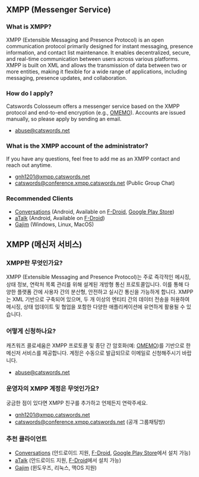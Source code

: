 ## XMPP (Messenger Service)

### What is XMPP?
XMPP (Extensible Messaging and Presence Protocol) is an open communication protocol primarily designed for instant messaging, presence information, and contact list maintenance. It enables decentralized, secure, and real-time communication between users across various platforms. XMPP is built on XML and allows the transmission of data between two or more entities, making it flexible for a wide range of applications, including messaging, presence updates, and collaboration.

### How do I apply?
Catswords Colosseum offers a messenger service based on the XMPP protocol and end-to-end encryption (e.g., [OMEMO](https://conversations.im/omemo/)). Accounts are issued manually, so please apply by sending an email.

- abuse@catswords.net

### What is the XMPP account of the administrator?
If you have any questions, feel free to add me as an XMPP contact and reach out anytime.

- [gnh1201@xmpp.catswords.net](xmpp:gnh1201@xmpp.catswords.net)
- [catswords@conference.xmpp.catswords.net](xmpp:catswords@conference.xmpp.catswords.net?join) (Public Group Chat)

### Recommended Clients
- [Conversations](https://conversations.im/) (Android, Available on [F-Droid](https://f-droid.org/ko/packages/eu.siacs.conversations/), [Google Play Store](https://play.google.com/store/apps/details?id=eu.siacs.conversations))
- [aTalk](https://github.com/cmeng-git/atalk-android) (Android, Available on [F-Droid](https://f-droid.org/ko/packages/org.atalk.android/))
- [Gajim](https://gajim.org/) (Windows, Linux, MacOS)

## XMPP (메신저 서비스)

### XMPP란 무엇인가요?
XMPP (Extensible Messaging and Presence Protocol)는 주로 즉각적인 메시징, 상태 정보, 연락처 목록 관리를 위해 설계된 개방형 통신 프로토콜입니다. 이를 통해 다양한 플랫폼 간에 사용자 간의 분산형, 안전하고 실시간 통신을 가능하게 합니다. XMPP는 XML 기반으로 구축되어 있으며, 두 개 이상의 엔티티 간의 데이터 전송을 허용하여 메시징, 상태 업데이트 및 협업을 포함한 다양한 애플리케이션에 유연하게 활용될 수 있습니다.

### 어떻게 신청하나요?
캐츠워즈 콜로세움은 XMPP 프로토콜 및 종단 간 암호화(예: [OMEMO](https://conversations.im/omemo/))를 기반으로 한 메신저 서비스를 제공합니다. 계정은 수동으로 발급되므로 이메일로 신청해주시기 바랍니다.

- abuse@catswords.net

### 운영자의 XMPP 계정은 무엇인가요?
궁금한 점이 있다면 XMPP 친구를 추가하고 언제든지 연락주세요.

- [gnh1201@xmpp.catswords.net](xmpp:gnh1201@xmpp.catswords.net)
- [catswords@conference.xmpp.catswords.net](xmpp:catswords@conference.xmpp.catswords.net?join) (공개 그룹채팅방)

### 추천 클라이언트
- [Conversations](https://conversations.im/) (안드로이드 지원, [F-Droid](https://f-droid.org/ko/packages/eu.siacs.conversations/), [Google Play Store](https://play.google.com/store/apps/details?id=eu.siacs.conversations)에서 설치 가능)
- [aTalk](https://github.com/cmeng-git/atalk-android) (안드로이드 지원, [F-Droid](https://f-droid.org/ko/packages/org.atalk.android/)에서 설치 가능)
- [Gajim](https://gajim.org/) (윈도우즈, 리눅스, 맥OS 지원)
